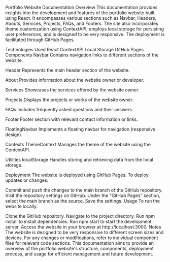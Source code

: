 Portfolio Website Documentation
Overview
This documentation provides insights into the development and features of the portfolio website built using React. It encompasses various sections such as Navbar, Headers, Abouts, Services, Projects, FAQs, and Footers. The site also incorporates theme customization using ContextAPI, employs local storage for persisting user preferences, and is designed to be very responsive. The deployment is facilitated through GitHub Pages.

Technologies Used
React
ContextAPI
Local Storage
GitHub Pages
Components
Navbar
Contains navigation links to different sections of the website.

Header
Represents the main header section of the website.

About
Provides information about the website owner or developer.

Services
Showcases the services offered by the website owner.

Projects
Displays the projects or works of the website owner.

FAQs
Includes frequently asked questions and their answers.

Footer
Footer section with relevant contact information or links.

FloatingNavbar
Implements a floating navbar for navigation (responsive design).

Contexts
ThemeContext
Manages the theme of the website using the ContextAPI.

Utilities
localStorage
Handles storing and retrieving data from the local storage.

Deployment
The website is deployed using GitHub Pages. To deploy updates or changes:

Commit and push the changes to the main branch of the GitHub repository.
Visit the repository settings on GitHub.
Under the "GitHub Pages" section, select the main branch as the source.
Save the settings.
Usage
To run the website locally:

Clone the GitHub repository.
Navigate to the project directory.
Run npm install to install dependencies.
Run npm start to start the development server.
Access the website in your browser at http://localhost:3000.
Notes
The website is designed to be very responsive to different screen sizes and devices.
For any changes or modifications, refer to individual component files for relevant code sections.
This documentation aims to provide an overview of the portfolio website's structure, components, deployment process, and usage for efficient management and future development.
